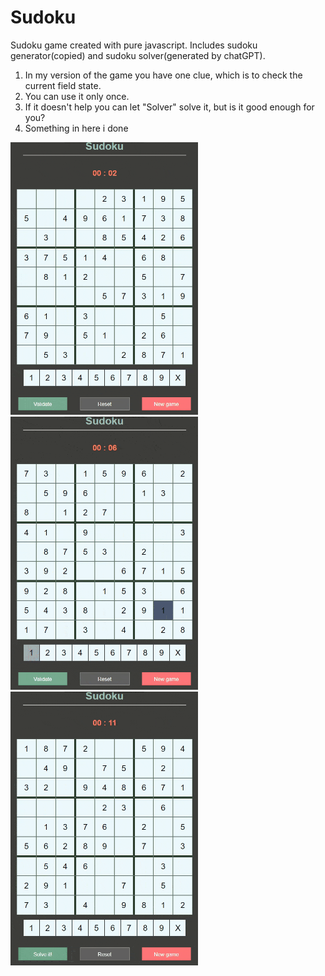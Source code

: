 # Sudoku
Sudoku game created with pure javascript. Includes sudoku generator(copied) and sudoku solver(generated by chatGPT).

1. In my version of the game you have one clue, which is to check the current field state.
2. You can use it only once.
3. If it doesn't help you can let "Solver" solve it, but is it good enough for you?
4. Something in here i done

<div>
<img src="/gif/sudoku_validation_green.gif" width="300">
<img src="/gif/sudoku_validation_red.gif" width="300">
<img src="/gif/sudoku_solving.gif" width="300">
</div>
